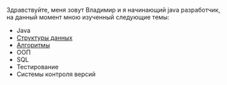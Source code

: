 Здравствуйте,  меня зовут Владимир и я начинающий java разработчик, на данный момент мною изученный следующие темы:

- Java
- [Структуры данных](https://github.com/VolodyaVlasov/DataStructures)
- [Алгоритмы](https://github.com/VolodyaVlasov/Algorithms)
- ООП
- SQL
- Тестирование
- Системы контроля версий
